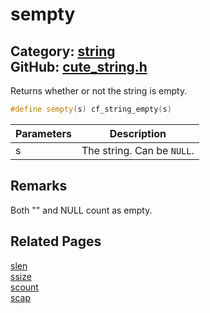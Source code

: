 [](../header.md ':include')

# sempty

Category: [string](/api_reference?id=string)  
GitHub: [cute_string.h](https://github.com/RandyGaul/cute_framework/blob/master/include/cute_string.h)  
---

Returns whether or not the string is empty.

```cpp
#define sempty(s) cf_string_empty(s)
```

Parameters | Description
--- | ---
s | The string. Can be `NULL`.

## Remarks

Both "" and NULL count as empty.

## Related Pages

[slen](/string/slen.md)  
[ssize](/string/ssize.md)  
[scount](/string/scount.md)  
[scap](/string/scap.md)  
